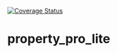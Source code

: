 [![Coverage Status](https://coveralls.io/repos/github/bihire/property_pro_lite/badge.svg?branch=develop)](https://coveralls.io/github/bihire/property_pro_lite?branch=develop)
# property_pro_lite
